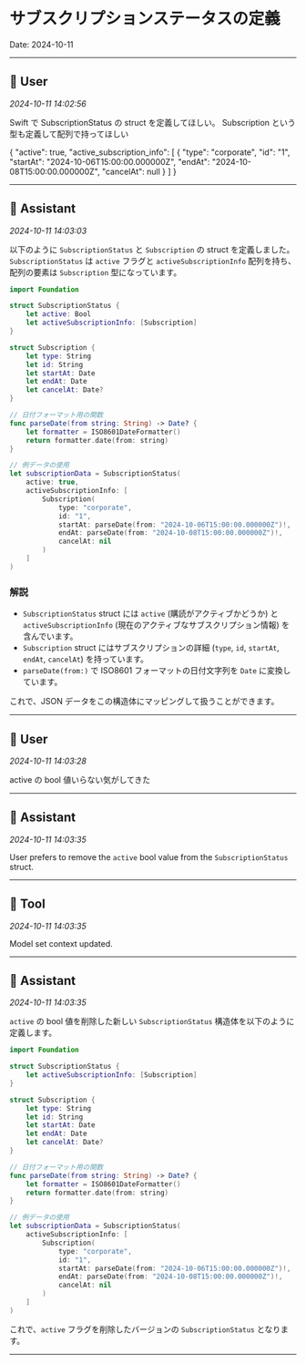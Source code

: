 # サブスクリプションステータスの定義

Date: 2024-10-11

---

## 👤 User
*2024-10-11 14:02:56*

Swift で SubscriptionStatus の struct を定義してほしい。
Subscription という型も定義して配列で持ってほしい

{
  "active": true,
  "active_subscription_info": [
    {
      "type": "corporate",
      "id": "1",
      "startAt": "2024-10-06T15:00:00.000000Z",
      "endAt": "2024-10-08T15:00:00.000000Z",
      "cancelAt": null
    }
  ]
}

---

## 🤖 Assistant
*2024-10-11 14:03:03*

以下のように `SubscriptionStatus` と `Subscription` の struct を定義しました。 `SubscriptionStatus` は `active` フラグと `activeSubscriptionInfo` 配列を持ち、配列の要素は `Subscription` 型になっています。

```swift
import Foundation

struct SubscriptionStatus {
    let active: Bool
    let activeSubscriptionInfo: [Subscription]
}

struct Subscription {
    let type: String
    let id: String
    let startAt: Date
    let endAt: Date
    let cancelAt: Date?
}

// 日付フォーマット用の関数
func parseDate(from string: String) -> Date? {
    let formatter = ISO8601DateFormatter()
    return formatter.date(from: string)
}

// 例データの使用
let subscriptionData = SubscriptionStatus(
    active: true,
    activeSubscriptionInfo: [
        Subscription(
            type: "corporate",
            id: "1",
            startAt: parseDate(from: "2024-10-06T15:00:00.000000Z")!,
            endAt: parseDate(from: "2024-10-08T15:00:00.000000Z")!,
            cancelAt: nil
        )
    ]
)
```

### 解説
- `SubscriptionStatus` struct には `active` (購読がアクティブかどうか) と `activeSubscriptionInfo` (現在のアクティブなサブスクリプション情報) を含んでいます。
- `Subscription` struct にはサブスクリプションの詳細 (`type`, `id`, `startAt`, `endAt`, `cancelAt`) を持っています。
- `parseDate(from:)` で ISO8601 フォーマットの日付文字列を `Date` に変換しています。

これで、JSON データをこの構造体にマッピングして扱うことができます。

---

## 👤 User
*2024-10-11 14:03:28*

active の bool 値いらない気がしてきた

---

## 🤖 Assistant
*2024-10-11 14:03:35*

User prefers to remove the `active` bool value from the `SubscriptionStatus` struct.

---

## 🔧 Tool
*2024-10-11 14:03:35*

Model set context updated.

---

## 🤖 Assistant
*2024-10-11 14:03:35*

`active` の bool 値を削除した新しい `SubscriptionStatus` 構造体を以下のように定義します。

```swift
import Foundation

struct SubscriptionStatus {
    let activeSubscriptionInfo: [Subscription]
}

struct Subscription {
    let type: String
    let id: String
    let startAt: Date
    let endAt: Date
    let cancelAt: Date?
}

// 日付フォーマット用の関数
func parseDate(from string: String) -> Date? {
    let formatter = ISO8601DateFormatter()
    return formatter.date(from: string)
}

// 例データの使用
let subscriptionData = SubscriptionStatus(
    activeSubscriptionInfo: [
        Subscription(
            type: "corporate",
            id: "1",
            startAt: parseDate(from: "2024-10-06T15:00:00.000000Z")!,
            endAt: parseDate(from: "2024-10-08T15:00:00.000000Z")!,
            cancelAt: nil
        )
    ]
)
```

これで、`active` フラグを削除したバージョンの `SubscriptionStatus` となります。

---
